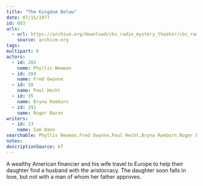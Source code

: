 ```yaml
---
title: "The Kingdom Below"
date: 07/15/1977
id: 683
urls: 
  - url: https://archive.org/download/cbs_radio_mystery_theater/cbs_radio_mystery_theater-0651-0700.zip/cbs_radio_mystery_theater-0651-0700%2Fcbsrmt_0683_the_kingdom_below.mp3
    source: archive-org
tags: 
multipart: 0
actors:  
  - id: 285
    name: Phyllis Newman  
  - id: 204
    name: Fred Gwynne  
  - id: 58
    name: Paul Hecht  
  - id: 35
    name: Bryna Raeburn  
  - id: 291
    name: Roger Baron
writers:  
  - id: 13
    name: Sam Dann
searchable: Phyllis Newman,Fred Gwynne,Paul Hecht,Bryna Raeburn,Roger Baron Sam Dann
notes: 
descriptionSource: kf
---
```

A wealthy American financier and his wife travel to Europe to help their daughter find a husband with the aristocracy. The daughter soon falls in love, but not with a man of whom her father approves.